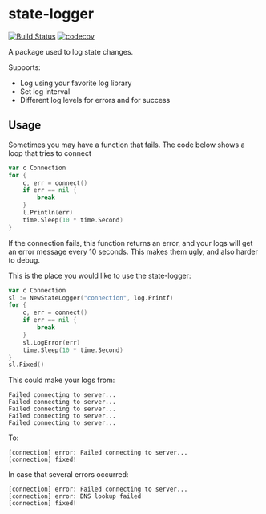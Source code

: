 # state-logger

[![Build Status](https://travis-ci.org/posener/state-logger.svg?branch=master)](https://travis-ci.org/posener/state-logger)
[![codecov](https://codecov.io/gh/posener/state-logger/branch/master/graph/badge.svg)](https://codecov.io/gh/posener/state-logger)

A package used to log state changes.

Supports:
* Log using your favorite log library
* Set log interval
* Different log levels for errors and for success

## Usage

Sometimes you may have a function that fails.
The code below shows a loop that tries to connect

```go
var c Connection
for {
    c, err = connect()
    if err == nil {
        break
    }
    l.Println(err)
    time.Sleep(10 * time.Second)
}
```

If the connection fails, this function returns an error, and
your logs will get an error message every 10 seconds.
This makes them ugly, and also harder to debug.

This is the place you would like to use the state-logger:

```go
var c Connection
sl := NewStateLogger("connection", log.Printf)
for {
    c, err = connect()
    if err == nil {
        break
    }
    sl.LogError(err)
    time.Sleep(10 * time.Second)
}
sl.Fixed()
```

This could make your logs from:

```
Failed connecting to server...
Failed connecting to server...
Failed connecting to server...
Failed connecting to server...
Failed connecting to server...
```

To:
```
[connection] error: Failed connecting to server... 
[connection] fixed!
```

In case that several errors occurred:
```
[connection] error: Failed connecting to server... 
[connection] error: DNS lookup failed
[connection] fixed!
```
